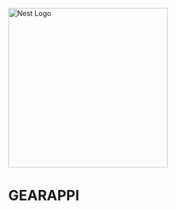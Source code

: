 <p>
  <a href="https://gearappi.com/" target="blank"><img src="https://raw.githubusercontent.com/gearappi/logo/master/logo_site.png" width="320" alt="Nest Logo" /></a>
</p>

<p>
  <h1>GEARAPPI</h1>  
</p>
